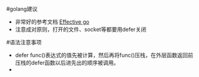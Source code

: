 #golang建议
- 非常好的参考文档 [Effective go](https://golang.org/doc/effective_go.html)
- 注意成对原则，打开的文件、socket等都要用defer关闭


#语法注意事项
- defer func()表达式的值先被计算，然后再将func()压栈，在外层函数返回前压栈的defer函数以后进先出的顺序被调用。
- 